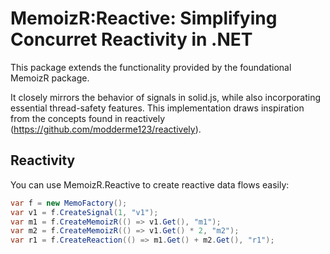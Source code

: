 # MemoizR:Reactive: Simplifying Concurret Reactivity in .NET

This package extends the functionality provided by the foundational MemoizR package.

It closely mirrors the behavior of signals in solid.js, while also incorporating essential thread-safety features. This implementation draws inspiration from the concepts found in reactively (https://github.com/modderme123/reactively).

## Reactivity
You can use MemoizR.Reactive to create reactive data flows easily:

```csharp
var f = new MemoFactory();
var v1 = f.CreateSignal(1, "v1");
var m1 = f.CreateMemoizR(() => v1.Get(), "m1");
var m2 = f.CreateMemoizR(() => v1.Get() * 2, "m2");
var r1 = f.CreateReaction(() => m1.Get() + m2.Get(), "r1");
```
